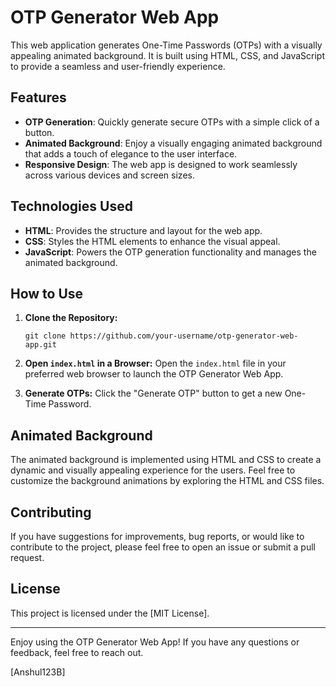 # OTP Generator Web App

This web application generates One-Time Passwords (OTPs) with a visually appealing animated background. It is built using HTML, CSS, and JavaScript to provide a seamless and user-friendly experience.

## Features

- **OTP Generation**: Quickly generate secure OTPs with a simple click of a button.
- **Animated Background**: Enjoy a visually engaging animated background that adds a touch of elegance to the user interface.
- **Responsive Design**: The web app is designed to work seamlessly across various devices and screen sizes.

## Technologies Used

- **HTML**: Provides the structure and layout for the web app.
- **CSS**: Styles the HTML elements to enhance the visual appeal.
- **JavaScript**: Powers the OTP generation functionality and manages the animated background.

## How to Use

1. **Clone the Repository:**
   ```
   git clone https://github.com/your-username/otp-generator-web-app.git
   ```

2. **Open `index.html` in a Browser:**
   Open the `index.html` file in your preferred web browser to launch the OTP Generator Web App.

3. **Generate OTPs:**
   Click the "Generate OTP" button to get a new One-Time Password.

## Animated Background

The animated background is implemented using HTML and CSS to create a dynamic and visually appealing experience for the users. Feel free to customize the background animations by exploring the HTML and CSS files.

## Contributing

If you have suggestions for improvements, bug reports, or would like to contribute to the project, please feel free to open an issue or submit a pull request.

## License

This project is licensed under the [MIT License].

---

Enjoy using the OTP Generator Web App! If you have any questions or feedback, feel free to reach out.

[Anshul123B]

